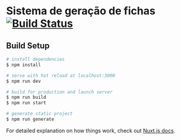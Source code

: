 # Sistema de geração de fichas [![Build Status](https://travis-ci.org/SPURB/sispop.svg?branch=master)](https://travis-ci.org/SPURB/sispop)

## Build Setup

```bash
# install dependencies
$ npm install

# serve with hot reload at localhost:3000
$ npm run dev

# build for production and launch server
$ npm run build
$ npm run start

# generate static project
$ npm run generate
```

For detailed explanation on how things work, check out [Nuxt.js docs](https://nuxtjs.org).
